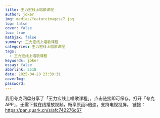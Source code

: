 ```yaml
---
title: 王力宏线上唱歌课程
author: joker
img: medias/featureimages/7.jpg
top: false
cover: false
toc: true
mathjax: false
summary: 王力宏线上唱歌课程
categories: 王力宏线上唱歌课程
tags:
  - 王力宏线上唱歌课程
keywords: joker
essay: false
abbrlink: 2518
date: 2025-04-20 23:39:31
coverImg:
password:
---
```


我用夸克网盘分享了「王力宏线上唱歌课程」，点击链接即可保存。打开「夸克APP」，无需下载在线播放视频，畅享原画5倍速，支持电视投屏。
链接：https://pan.quark.cn/s/afc742276c67
